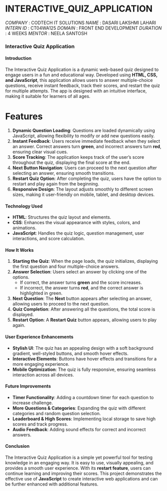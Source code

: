 # INTERACTIVE_QUIZ_APPLICATION
*COMPANY* : CODTECH IT SOLUTIONS
*NAME* : DASARI LAKSHMI LAHARI
*INTERN ID* : CT04WA125
*DOMAIN* : FRONT END DEVELOPMENT
*DURATION* : 4 WEEKS
*MENTOR* : NEELA SANTOSH

### Interactive Quiz Application

#### Introduction
The Interactive Quiz Application is a dynamic web-based quiz designed to engage users in a fun and educational way. Developed using **HTML, CSS, and JavaScript**, this application allows users to answer multiple-choice questions, receive instant feedback, track their scores, and restart the quiz for multiple attempts. The app is designed with an intuitive interface, making it suitable for learners of all ages.
# Features
1. **Dynamic Question Loading**: Questions are loaded dynamically using JavaScript, allowing flexibility to modify or add new questions easily.
2. **Instant Feedback**: Users receive immediate feedback when they select an answer. Correct answers turn **green**, and incorrect answers turn **red**, ensuring clear visual cues.
3. **Score Tracking**: The application keeps track of the user’s score throughout the quiz, displaying the final score at the end.
4. **Next Button Navigation**: Users can proceed to the next question after selecting an answer, ensuring smooth transitions.
5. **Restart Quiz Option**: After completing the quiz, users have the option to restart and play again from the beginning.
6. **Responsive Design**: The layout adjusts smoothly to different screen sizes, making it user-friendly on mobile, tablet, and desktop devices.

#### Technology Used
- **HTML**: Structures the quiz layout and elements.
- **CSS**: Enhances the visual appearance with styles, colors, and animations.
- **JavaScript**: Handles the quiz logic, question management, user interactions, and score calculation.

#### How It Works
1. **Starting the Quiz**: When the page loads, the quiz initializes, displaying the first question and four multiple-choice answers.
2. **Answer Selection**: Users select an answer by clicking one of the options.
   - If correct, the answer turns **green** and the score increases.
   - If incorrect, the answer turns **red**, and the correct answer is highlighted in green.
3. **Next Question**: The **Next** button appears after selecting an answer, allowing users to proceed to the next question.
4. **Quiz Completion**: After answering all the questions, the total score is displayed.
5. **Restart Option**: A **Restart Quiz** button appears, allowing users to play again.

#### User Experience Enhancements
- **Stylish UI**: The quiz has an appealing design with a soft background gradient, well-styled buttons, and smooth hover effects.
- **Interactive Elements**: Buttons have hover effects and transitions for a more engaging experience.
- **Mobile Optimization**: The quiz is fully responsive, ensuring seamless interaction across all devices.

#### Future Improvements
- **Timer Functionality**: Adding a countdown timer for each question to increase challenge.
- **More Questions & Categories**: Expanding the quiz with different categories and random question selection.
- **Leaderboard & High Scores**: Implementing local storage to save high scores and track progress.
- **Audio Feedback**: Adding sound effects for correct and incorrect answers.

#### Conclusion
The Interactive Quiz Application is a simple yet powerful tool for testing knowledge in an engaging way. It is easy to use, visually appealing, and provides a smooth user experience. With its **restart feature**, users can continue learning and improving their scores. This project demonstrates the effective use of **JavaScript** to create interactive web applications and can be further enhanced with additional features. 
